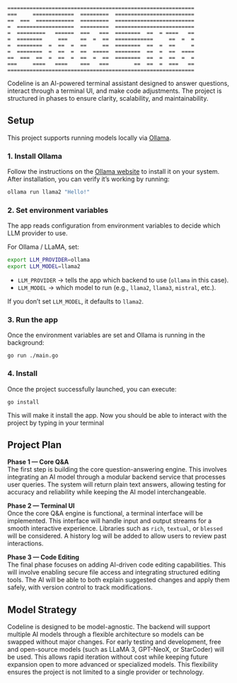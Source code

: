```
===========================================================
===     =============  =========  =========================
==  ===  ============  =========  =========================
=  ==================  =========  =========================
=  =========   ======  ===   ===  ========  ==  = ====   ==
=  ========     ===    ==  =  ==  ============     ==  =  =
=  ========  =  ==  =  ==     ==  ========  ==  =  ==     =
=  ========  =  ==  =  ==  =====  ========  ==  =  ==  ====
==  ===  ==  =  ==  =  ==  =  ==  ========  ==  =  ==  =  =
===     ====   ====    ===   ===        ==  ==  =  ===   ==
===========================================================
```

Codeline is an AI-powered terminal assistant designed to answer questions, interact through a terminal UI, and make code adjustments. The project is structured in phases to ensure clarity, scalability, and maintainability.

## Setup

This project supports running models locally via [Ollama](https://ollama.ai).

### 1. Install Ollama
Follow the instructions on the [Ollama website](https://ollama.ai/download) to install it on your system.  
After installation, you can verify it’s working by running:

```bash
ollama run llama2 "Hello!"
```

### 2. Set environment variables
The app reads configuration from environment variables to decide which LLM provider to use.

For Ollama / LLaMA, set:

```bash
export LLM_PROVIDER=ollama
export LLM_MODEL=llama2
```

- `LLM_PROVIDER` → tells the app which backend to use (`ollama` in this case).  
- `LLM_MODEL` → which model to run (e.g., `llama2`, `llama3`, `mistral`, etc.).  

If you don’t set `LLM_MODEL`, it defaults to `llama2`.

### 3. Run the app
Once the environment variables are set and Ollama is running in the background:
```
go run ./main.go
````

### 4. Install
Once the project successfully launched, you can execute:
```
go install
````
This will make it install the app. Now you should be able to interact with the project by typing <codeline> in your terminal

## Project Plan

**Phase 1 — Core Q&A**  
The first step is building the core question-answering engine. This involves integrating an AI model through a modular backend service that processes user queries. The system will return plain text answers, allowing testing for accuracy and reliability while keeping the AI model interchangeable.

**Phase 2 — Terminal UI**  
Once the core Q&A engine is functional, a terminal interface will be implemented. This interface will handle input and output streams for a smooth interactive experience. Libraries such as `rich`, `textual`, or `blessed` will be considered. A history log will be added to allow users to review past interactions.

**Phase 3 — Code Editing**  
The final phase focuses on adding AI-driven code editing capabilities. This will involve enabling secure file access and integrating structured editing tools. The AI will be able to both explain suggested changes and apply them safely, with version control to track modifications.

## Model Strategy

Codeline is designed to be model-agnostic. The backend will support multiple AI models through a flexible architecture so models can be swapped without major changes. For early testing and development, free and open-source models (such as LLaMA 3, GPT-NeoX, or StarCoder) will be used. This allows rapid iteration without cost while keeping future expansion open to more advanced or specialized models. This flexibility ensures the project is not limited to a single provider or technology.
